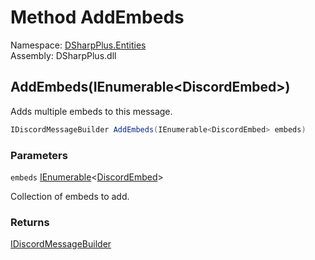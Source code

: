 # Method AddEmbeds

Namespace: [DSharpPlus.Entities](DSharpPlus.Entities.md)  
Assembly: DSharpPlus.dll

## <a id="DSharpPlus_Entities_IDiscordMessageBuilder_AddEmbeds_System_Collections_Generic_IEnumerable_DSharpPlus_Entities_DiscordEmbed__"></a>AddEmbeds\(IEnumerable<DiscordEmbed\>\)

Adds multiple embeds to this message.

```csharp
IDiscordMessageBuilder AddEmbeds(IEnumerable<DiscordEmbed> embeds)
```

### Parameters

`embeds` [IEnumerable](https://learn.microsoft.com/dotnet/api/system.collections.generic.ienumerable\-1)<[DiscordEmbed](DSharpPlus.Entities.DiscordEmbed.md)\>

Collection of embeds to add.

### Returns

[IDiscordMessageBuilder](DSharpPlus.Entities.IDiscordMessageBuilder.md)

